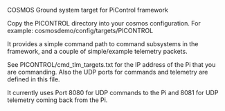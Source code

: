 COSMOS Ground system target for PiControl framework

Copy the PICONTROL directory into your cosmos configuration. For example:
cosmosdemo/config/targets/PICONTROL

It provides a simple command path to command subsystems in the framework, and a couple of simple/example telemetry packets. 

See PICONTROL/cmd_tlm_targets.txt for the IP address of the Pi that you are commanding. Also the UDP ports for commands and telemetry are defined in this file. 

It currently uses Port 8080 for UDP commands to the Pi and 8081 for UDP telemetry coming back from the Pi. 



